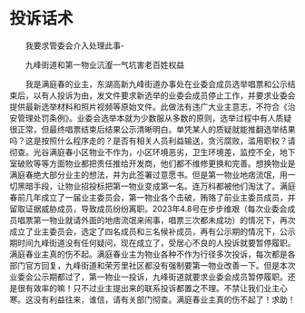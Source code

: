 # 投诉话术

　　我要求管委会介入处理此事-

　　九峰街道和第一物业沆瀣一气坑害老百姓权益

　　我是满庭春的业主，东湖高新九峰街道办事处在业委会成员选举唱票和公示结束后，以有人投诉为由，发文件要求新选举的业委会成员停止工作，并要求业委会提供最新选举材料和照片视频等原始文件。此做法有违广大业主意志，不符合《治安管理处罚条例》。业委会选举本就为少数服从多数的原则，选举过程中有人质疑很正常，但最终唱票结束后结果公示清晰明白。单凭某人的质疑就能推翻选举结果吗？这是按照什么程序走的？是否有相关人员利益输送，贪污腐败，滥用职权？请彻查。光谷满庭春小区物业不作为，小区环境恶劣，卫生环境差，监控不全，地下室破败等等方面物业都把责任推给开发商，他们都不维修更换和完善。想换物业是满庭春绝大部分业主的想法，并为此签署过意愿书。但是第一物业地痞流氓，用一切黑暗手段，让物业招投标把第一物业变成第一名。连万科都被他们淘汰了。满庭春前几年成立了一届业主委员会，第一物业各个击破，贿赂了前业主委员成员，并留取证据威胁成员，导致成员纷纷离职。2023年4.8号在步步维艰（每次业委会成员唱票第一物业就请外面的地痞流氓来闹事，唱票三次都未成功）的情况下，再次成立了业主委员会，选定了四名成员和三名候补成员，再有公示期的情况下，公示期时间九峰街道没有任何疑问，现在成立了，受居心不良的人投诉就要暂停履职。满庭春业主真的伤不起。满庭春业主为物业各种不作为行径多次投诉，每次都是各部门官方回复，九峰街道和荣芳里社区都没有强制要第一物业改善一下。但是本次业委会公示期都过了，第一物业一投诉，九峰街道就要求业委会成员暂停履职。还是很有效率的嘛！只不过业主提出来的联系投诉都置之不理。不禁让我们业主心寒。这没有利益往来，谁信，请有关部门彻查。满庭春业主真的伤不起了！求助！
